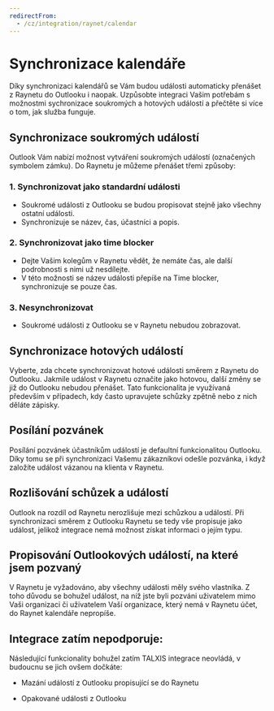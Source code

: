 ```yaml
---
redirectFrom:
  - /cz/integration/raynet/calendar
---
```


# Synchronizace kalendáře

Díky synchronizaci kalendářů se Vám budou události automaticky přenášet z Raynetu do Outlooku i naopak. Uzpůsobte integraci Vašim potřebám s možnostmi sychronizace soukromých a hotových událostí a přečtěte si více o tom, jak služba funguje.

## Synchronizace soukromých událostí
Outlook Vám nabízí možnost vytváření soukromých událostí (označených symbolem zámku). Do Raynetu je můžeme přenášet třemi způsoby:

### 1. Synchronizovat jako standardní události
- Soukromé události z Outlooku se budou propisovat stejně jako všechny ostatní události.
- Synchronizuje se název, čas, účastníci a popis.

### 2. Synchronizovat jako time blocker
- Dejte Vašim kolegům v Raynetu vědět, že nemáte čas, ale další podrobnosti s nimi už nesdílejte.
- V této možnosti se název události přepíše na Time blocker, synchronizuje se pouze čas.

### 3.	Nesynchronizovat
- Soukromé události z Outlooku se v Raynetu nebudou zobrazovat.

## Synchronizace hotových událostí
Vyberte, zda chcete synchronizovat hotové události směrem z Raynetu do Outlooku. Jakmile událost v Raynetu označite jako hotovou, další změny se již do Outlooku nebudou přenášet. Tato funkcionalita je využívaná především v případech, kdy často upravujete schůzky zpětně nebo z nich děláte zápisky.

## Posílání pozvánek
Posílání pozvánek účastníkům událostí je defaultní funkcionalitou Outlooku. Díky tomu se při synchronizaci Vašemu zákazníkovi odešle pozvánka, i když založíte událost vázanou na klienta v Raynetu.

## Rozlišování schůzek a událostí
Outlook na rozdíl od Raynetu nerozlišuje mezi schůzkou a událostí. Při synchronizaci směrem z Outlooku Raynetu se tedy vše propisuje jako událost, jelikož integrace nemá možnost získat informaci o jejím typu.

## Propisování Outlookových událostí, na které jsem pozvaný
V Raynetu je vyžadováno, aby všechny události měly svého vlastníka. Z toho důvodu se bohužel událost, na níž jste byli pozváni uživatelem mimo Vaši organizaci či uživatelem Vaší organizace, který nemá v Raynetu účet, do Raynet kalendáře nepropíše.

## Integrace zatím nepodporuje:
Následující funkcionality bohužel zatím TALXIS integrace neovládá, v budoucnu se jich ovšem dočkáte:

- Mazání událostí z Outlooku propisující se do Raynetu

- Opakované události z Outlooku
